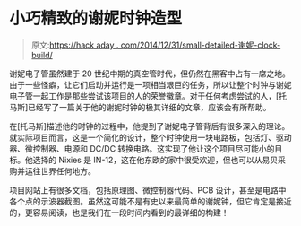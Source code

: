 # 小巧精致的谢妮时钟造型

> 原文:[https://hack aday . com/2014/12/31/small-detailed-谢妮-clock-build/](https://hackaday.com/2014/12/31/small-detailed-nixie-clock-build/)

谢妮电子管虽然建于 20 世纪中期的真空管时代，但仍然在黑客中占有一席之地。由于一些怪癖，让它们启动并运行是一项相当艰巨的任务，所以让整个时钟与谢妮电子管一起工作是那些尝试该项目的人的荣誉徽章。对于任何考虑尝试的人，[托马斯]已经写了一篇关于他的谢妮时钟的极其详细的文章，应该会有所帮助。

在[托马斯]描述他的时钟的过程中，他提到了谢妮电子管背后有很多深入的理论。就实际项目而言，这是一个简化的设计，整个时钟使用一块电路板，包括灯、驱动器、微控制器、电源和 DC/DC 转换电路。这实现了他让这个项目尽可能小的目标。他选择的 Nixies 是 IN-12，这在他东欧的家中很受欢迎，但也可以从易贝采购并运往世界任何地方。

项目网站上有很多文档，包括原理图、微控制器代码、PCB 设计，甚至是电路中各个点的示波器截图。虽然这可能不是有史以来最简单的谢妮钟，但它肯定是接近的，更容易阅读，也是我们在一段时间内看到的最详细的构建！